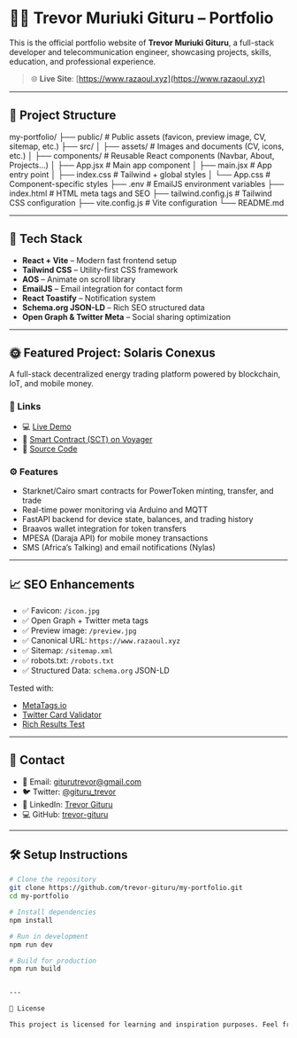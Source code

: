 # 🧑‍💻 Trevor Muriuki Gituru – Portfolio

This is the official portfolio website of **Trevor Muriuki Gituru**, a full-stack developer and telecommunication engineer, showcasing projects, skills, education, and professional experience.

> 🌐 **Live Site**: [https://www.razaoul.xyz](https://www.razaoul.xyz)

---

## 📁 Project Structure

my-portfolio/ ├── public/              # Public assets (favicon, preview image, CV, sitemap, etc.) ├── src/ │   ├── assets/          # Images and documents (CV, icons, etc.) │   ├── components/      # Reusable React components (Navbar, About, Projects...) │   ├── App.jsx          # Main app component │   ├── main.jsx         # App entry point │   ├── index.css        # Tailwind + global styles │   └── App.css          # Component-specific styles ├── .env                 # EmailJS environment variables ├── index.html           # HTML meta tags and SEO ├── tailwind.config.js   # Tailwind CSS configuration ├── vite.config.js       # Vite configuration └── README.md

---

## 🚀 Tech Stack

- **React + Vite** – Modern fast frontend setup
- **Tailwind CSS** – Utility-first CSS framework
- **AOS** – Animate on scroll library
- **EmailJS** – Email integration for contact form
- **React Toastify** – Notification system
- **Schema.org JSON-LD** – Rich SEO structured data
- **Open Graph & Twitter Meta** – Social sharing optimization

---

## 🌞 Featured Project: Solaris Conexus

A full-stack decentralized energy trading platform powered by blockchain, IoT, and mobile money.

### 🔗 Links

- 💻 [Live Demo](https://solaris.razaoul.xyz)
- 📜 [Smart Contract (SCT) on Voyager](https://sepolia.voyager.online/contract/0x0696e1ba36b1b46ccfda4a6ae963b12c932e36d1a1008d5d0a03033b12d86827)
- 🔧 [Source Code](https://github.com/trevor-gituru/solaris_conexus.git)

### ⚙️ Features

- Starknet/Cairo smart contracts for PowerToken minting, transfer, and trade
- Real-time power monitoring via Arduino and MQTT
- FastAPI backend for device state, balances, and trading history
- Braavos wallet integration for token transfers
- MPESA (Daraja API) for mobile money transactions
- SMS (Africa’s Talking) and email notifications (Nylas)

---

## 📈 SEO Enhancements

- ✅ Favicon: `/icon.jpg`
- ✅ Open Graph + Twitter meta tags
- ✅ Preview image: `/preview.jpg`
- ✅ Canonical URL: `https://www.razaoul.xyz`
- ✅ Sitemap: `/sitemap.xml`
- ✅ robots.txt: `/robots.txt`
- ✅ Structured Data: `schema.org` JSON-LD

Tested with:

- [MetaTags.io](https://metatags.io)
- [Twitter Card Validator](https://cards-dev.twitter.com/validator)
- [Rich Results Test](https://search.google.com/test/rich-results)

---

## 📮 Contact

- 📧 Email: [giturutrevor@gmail.com](mailto:giturutrevor@gmail.com)
- 🐦 Twitter: [@gituru_trevor](https://twitter.com/gituru_trevor)
- 💼 LinkedIn: [Trevor Gituru](https://ke.linkedin.com/in/trevor-gituru-9243782a2)
- 💻 GitHub: [trevor-gituru](https://github.com/trevor-gituru)

---

## 🛠️ Setup Instructions

```bash
# Clone the repository
git clone https://github.com/trevor-gituru/my-portfolio.git
cd my-portfolio

# Install dependencies
npm install

# Run in development
npm run dev

# Build for production
npm run build


---

📄 License

This project is licensed for learning and inspiration purposes. Feel free to use ideas with credit.

